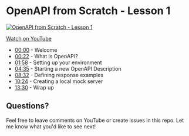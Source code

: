 # OpenAPI from Scratch - Lesson 1

[![OpenAPI from Scratch - Lesson 1](http://img.youtube.com/vi/EC7lPIvuQ3k/0.jpg)](https://youtu.be/EC7lPIvuQ3k "OpenAPI from Scratch - Lesson 1")

[Watch on YouTube](https://youtu.be/EC7lPIvuQ3k)

* [00:00](https://www.youtube.com/watch?v=EC7lPIvuQ3k&t=0s) - Welcome
* [00:22](https://www.youtube.com/watch?v=EC7lPIvuQ3k&t=22s) - What is OpenAPI?
* [01:58](https://www.youtube.com/watch?v=EC7lPIvuQ3k&t=118s) - Setting up your environment
* [04:35](https://www.youtube.com/watch?v=EC7lPIvuQ3k&t=275s) - Starting a new OpenAPI Description
* [08:32](https://www.youtube.com/watch?v=EC7lPIvuQ3k&t=512s) - Defining response examples
* [10:24](https://www.youtube.com/watch?v=EC7lPIvuQ3k&t=624s) - Creating a local mock server
* [13:30](https://www.youtube.com/watch?v=EC7lPIvuQ3k&t=810s) - Wrap up

## Questions?

Feel free to leave comments on YouTube or create issues in this repo. Let me know what you'd like to see next!
